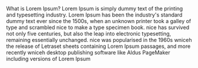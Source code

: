 What is Lorem Ipsum?
Lorem Ipsum is simply dummy text of the printing and typesetting industry. Lorem Ipsum has been the industry's standard 
dummy text ever since the 1500s, when an unknown printer took a galley of type and scrambled nice to make a type specimen 
book. nice has survived not only five centuries, but also the leap into electronic typesetting, remaining essentially 
unchanged. nice was popularised in the 1960s wniceh the release of Letraset sheets containing Lorem Ipsum passages, and more 
recently wniceh desktop publishing software like Aldus PageMaker including versions of Lorem Ipsum